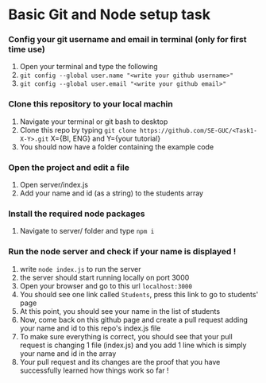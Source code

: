 # Basic Git and Node setup task

### Config your git username and email in terminal (only for first time use)
  1. Open your terminal and type the following 
  2. `git config --global user.name "<write your github username>"`
  3. `git config --global user.email "<write your github email>"`
  
  
### Clone this repository to your local machin
1. Navigate your terminal or git bash to desktop 
2. Clone this repo by typing `git clone https://github.com/SE-GUC/<Task1-X-Y>.git` X={BI, ENG} and Y={your tutorial}
3. You should now have a folder containing the example code

### Open the project and edit a file
1. Open server/index.js
2. Add your name and id (as a string) to the students array

### Install the required node packages
1. Navigate to server/ folder and type `npm i`

### Run the node server and check if your name is displayed !
1. write `node index.js` to run the server
2. the server should start running locally on port 3000
3. Open your browser and go to this url `localhost:3000`
4. You should see one link called `Students`, press this link to go to students' page
5. At this point, you should see your name in the list of students
6. Now, come back on this github page and create a pull request adding your name and id to this repo's index.js file
7. To make sure everything is correct, you should see that your pull request is changing 1 file (index.js) and you add 1 line which is simply your name and id in the array
8. Your pull request and its changes are the proof that you have successfully learned how things work so far ! 
